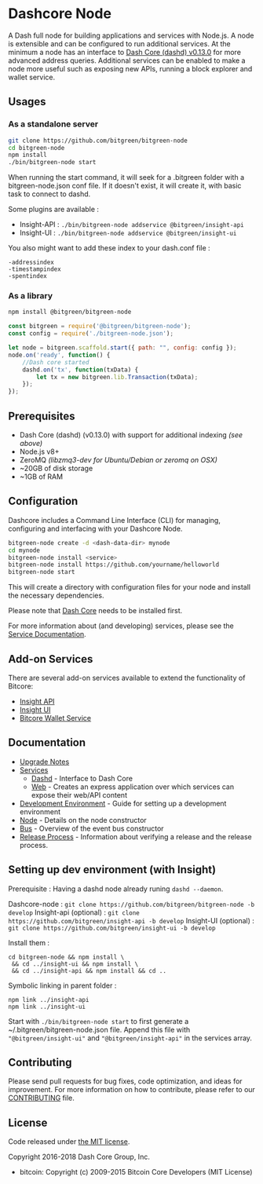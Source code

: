 Dashcore Node
============

A Dash full node for building applications and services with Node.js. A node is extensible and can be configured to run additional services. At the minimum a node has an interface to [Dash Core (dashd) v0.13.0](https://github.com/dashpay/dash/tree/v0.13.0.x) for more advanced address queries. Additional services can be enabled to make a node more useful such as exposing new APIs, running a block explorer and wallet service.

## Usages

### As a standalone server

```bash
git clone https://github.com/bitgreen/bitgreen-node
cd bitgreen-node
npm install
./bin/bitgreen-node start
```

When running the start command, it will seek for a .bitgreen folder with a bitgreen-node.json conf file.
If it doesn't exist, it will create it, with basic task to connect to dashd.

Some plugins are available :

- Insight-API : `./bin/bitgreen-node addservice @bitgreen/insight-api`
- Insight-UI : `./bin/bitgreen-node addservice @bitgreen/insight-ui`

You also might want to add these index to your dash.conf file :
```
-addressindex
-timestampindex
-spentindex
```

### As a library

```bash
npm install @bitgreen/bitgreen-node
```

```javascript
const bitgreen = require('@bitgreen/bitgreen-node');
const config = require('./bitgreen-node.json');

let node = bitgreen.scaffold.start({ path: "", config: config });
node.on('ready', function() {
    //Dash core started
    dashd.on('tx', function(txData) {
        let tx = new bitgreen.lib.Transaction(txData);
    });
});
```

## Prerequisites

- Dash Core (dashd) (v0.13.0) with support for additional indexing *(see above)*
- Node.js v8+
- ZeroMQ *(libzmq3-dev for Ubuntu/Debian or zeromq on OSX)*
- ~20GB of disk storage
- ~1GB of RAM

## Configuration

Dashcore includes a Command Line Interface (CLI) for managing, configuring and interfacing with your Dashcore Node.

```bash
bitgreen-node create -d <dash-data-dir> mynode
cd mynode
bitgreen-node install <service>
bitgreen-node install https://github.com/yourname/helloworld
bitgreen-node start
```

This will create a directory with configuration files for your node and install the necessary dependencies.

Please note that [Dash Core](https://github.com/dashpay/dash/tree/master) needs to be installed first.

For more information about (and developing) services, please see the [Service Documentation](docs/services.md).

## Add-on Services

There are several add-on services available to extend the functionality of Bitcore:

- [Insight API](https://github.com/bitgreen/insight-api/tree/master)
- [Insight UI](https://github.com/bitgreen/insight-ui/tree/master)
- [Bitcore Wallet Service](https://github.com/bitgreen/bitgreen-wallet-service/tree/master)

## Documentation

- [Upgrade Notes](docs/upgrade.md)
- [Services](docs/services.md)
  - [Dashd](docs/services/dashd.md) - Interface to Dash Core
  - [Web](docs/services/web.md) - Creates an express application over which services can expose their web/API content
- [Development Environment](docs/development.md) - Guide for setting up a development environment
- [Node](docs/node.md) - Details on the node constructor
- [Bus](docs/bus.md) - Overview of the event bus constructor
- [Release Process](docs/release.md) - Information about verifying a release and the release process.


## Setting up dev environment (with Insight)

Prerequisite : Having a dashd node already runing `dashd --daemon`.

Dashcore-node : `git clone https://github.com/bitgreen/bitgreen-node -b develop`
Insight-api (optional) : `git clone https://github.com/bitgreen/insight-api -b develop`
Insight-UI (optional) : `git clone https://github.com/bitgreen/insight-ui -b develop`

Install them :
```
cd bitgreen-node && npm install \
 && cd ../insight-ui && npm install \
 && cd ../insight-api && npm install && cd ..
```

Symbolic linking in parent folder :
```
npm link ../insight-api
npm link ../insight-ui
```

Start with `./bin/bitgreen-node start` to first generate a ~/.bitgreen/bitgreen-node.json file.
Append this file with `"@bitgreen/insight-ui"` and `"@bitgreen/insight-api"` in the services array.

## Contributing

Please send pull requests for bug fixes, code optimization, and ideas for improvement. For more information on how to contribute, please refer to our [CONTRIBUTING](https://github.com/bitgreen/bitgreen/blob/master/CONTRIBUTING.md) file.

## License

Code released under [the MIT license](https://github.com/bitgreen/bitgreen-node/blob/master/LICENSE).

Copyright 2016-2018 Dash Core Group, Inc.

- bitcoin: Copyright (c) 2009-2015 Bitcoin Core Developers (MIT License)
